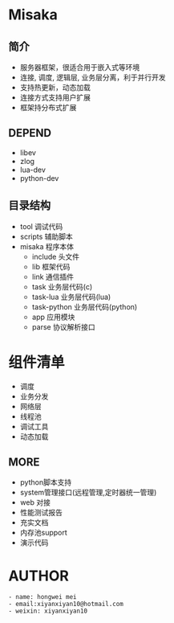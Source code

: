 # Misaka

## 简介
 - 服务器框架，很适合用于嵌入式等环境
 - 连接, 调度, 逻辑层, 业务层分离，利于并行开发
 - 支持热更新，动态加载
 - 连接方式支持用户扩展
 - 框架持分布式扩展

## DEPEND
 - libev
 - zlog     
 - lua-dev
 - python-dev

## 目录结构
 - tool             调试代码
 - scripts          辅助脚本
 - misaka           程序本体
    - include       头文件
    - lib           框架代码
    - link          通信插件
    - task          业务层代码(c)
    - task-lua      业务层代码(lua)
    - task-python   业务层代码(python)
    - app           应用模块
    - parse         协议解析接口

# 组件清单
 - 调度
 - 业务分发
 - 网络层
 - 线程池
 - 调试工具
 - 动态加载

## MORE
 - python脚本支持
 - system管理接口(远程管理,定时器统一管理)
 - web 对接
 - 性能测试报告
 - 充实文档
 - 内存池support
 - 演示代码

# AUTHOR 
    - name: hongwei mei
    - email:xiyanxiyan10@hotmail.com
    - weixin: xiyanxiyan10
